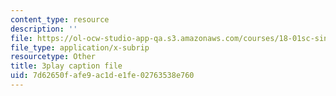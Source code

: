 ```yaml
---
content_type: resource
description: ''
file: https://ol-ocw-studio-app-qa.s3.amazonaws.com/courses/18-01sc-single-variable-calculus-fall-2010/7d62650fafe9ac1de1fe02763538e760_9v25gg2qJYE.srt
file_type: application/x-subrip
resourcetype: Other
title: 3play caption file
uid: 7d62650f-afe9-ac1d-e1fe-02763538e760
---
```

